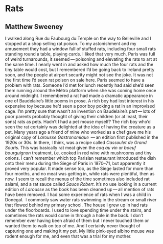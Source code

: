 # Rats
## Matthew Sweeney
I walked along Rue du Faubourg du Temple on the way to Belleville and I
stopped at a shop selling rat poison. To my astonishment and my amusement they
had a window full of stuffed rats, including four small rats standing round a
table, playing cards. I liked that very much. Paris was full of weird
turnarounds, it seemed — poisoning and elevating the rats to art at the same
time. I nearly went in and asked how much the four rats and the tiny table
would cost, but I remembered I’d be going back to Ireland pretty soon, and the
people at airport security might not see the joke.
It was not the first time I’d seen rat poison on sale here. Paris seemed to
have a problem with rats. Someone I’d met for lunch recently had said she’d
seen them running around the Métro platform when she was coming home once
around midnight. I remembered a rat had made a dramatic appearance in one of
Baudelaire’s little poems in prose. A rich boy had lost interest in his
expensive toy because he’d seen a poor boy poking a rat in an improvised cage.
I’m pretty sure that wasn’t an invention on Baudelaire’s part — lots of poor
parents probably thought of giving their children (or at least, their sons)
rats as pets. Hadn’t I had a pet mouse myself? The rich boy who’d seen the rat
certainly was delighted at the idea of having the creature as a pet.
Many years ago a friend of mine who worked as a chef gave me his original copy
of _Larousse Gastronomique_  — an edition first published in the 1920s or 30s.
In there, I think, was a recipe called _Cassoulet de Grand Souris_. This was
basically rat meat given the _coq au vin_ or _boeuf bourguignon_ treatment,
i.e. cooked in red wine with mushrooms and tiny onions. I can’t remember which
top Parisian restaurant introduced the dish onto their menu during the Siege
of Paris in 1870–71, but apparently it proved very popular. It made sense too,
as the Siege lasted for more than four months, and no meat was getting in,
while rats were plentiful, then as now. I seem to recall the menus of the time
sometimes also included rat salami, and a rat sauce called _Sauce Robert_.
It’s no use looking in a current edition of _Larousse_ as the book has been
cleaned up — all mention of rats have been removed.
I had some experience of rats when I was a child in Donegal.  I commonly saw
water rats swimming in the stream or small river that flowed behind my primary
school. The house I grew up in had rats under the floorboards. I used to love
spending time under the stairs, and sometimes the rats would come in through a
hole in the back. I don’t remember ever having been afraid of them but I never
touched them or wanted them to walk on top of me. And I certainly never
thought of capturing one and making it my pet. My little pink-eyed albino
mouse was rodent enough for me, and even that was a trial for my mother.